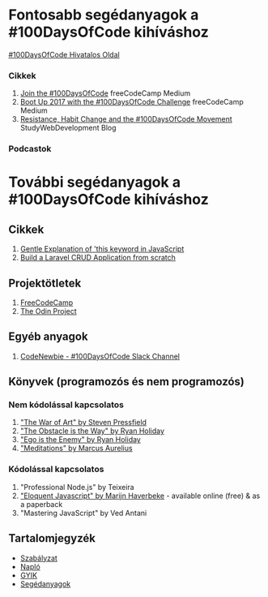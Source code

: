# Fontosabb segédanyagok a #100DaysOfCode kihíváshoz

[#100DaysOfCode Hivatalos Oldal](http://100daysofcode.com/)

### Cikkek
1. [Join the #100DaysOfCode](https://medium.freecodecamp.com/join-the-100daysofcode-556ddb4579e4) freeCodeCamp Medium
2. [Boot Up 2017 with the #100DaysOfCode Challenge](https://medium.freecodecamp.com/start-2017-with-the-100daysofcode-improved-and-updated-18ce604b237b) freeCodeCamp Medium
3. [Resistance, Habit Change and the #100DaysOfCode Movement](https://studywebdevelopment.com/100-days-of-code.html) StudyWebDevelopment Blog

### Podcastok

# További segédanyagok a #100DaysOfCode kihíváshoz

## Cikkek
1. [Gentle Explanation of 'this keyword in JavaScript](http://rainsoft.io/gentle-explanation-of-this-in-javascript/)
2. [Build a Laravel CRUD Application from scratch](https://www.codewall.co.uk/laravel-crud-demo-with-resource-controller-tutorial/)

## Projektötletek
1. [FreeCodeCamp](https://www.freecodecamp.com)
2. [The Odin Project](http://www.theodinproject.com/)

## Egyéb anyagok
1. [CodeNewbie - #100DaysOfCode Slack Channel](https://codenewbie.typeform.com/to/uwsWlZ)

## Könyvek (programozós és nem programozós)

### Nem kódolással kapcsolatos
1. ["The War of Art" by Steven Pressfield](http://www.goodreads.com/book/show/1319.The_War_of_Art)
2. ["The Obstacle is the Way" by Ryan Holiday](http://www.goodreads.com/book/show/18668059-the-obstacle-is-the-way?ac=1&from_search=true)
3. ["Ego is the Enemy" by Ryan Holiday](http://www.goodreads.com/book/show/27036528-ego-is-the-enemy?from_search=true&search_version=service)
4. ["Meditations" by Marcus Aurelius](https://www.goodreads.com/book/show/662925.Meditations)

### Kódolással kapcsolatos
1. "Professional Node.js" by Teixeira
2. ["Eloquent Javascript" by Marijn Haverbeke](http://eloquentjavascript.net/) - available online (free) & as a paperback
3. "Mastering JavaScript" by Ved Antani

## Tartalomjegyzék
* [Szabályzat](szabalyzat.md)
* [Napló](naplo.md)
* [GYIK](gyik.md)
* [Segédanyagok](segedanyagok.md)
